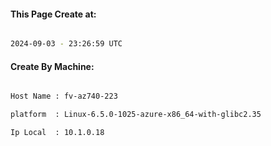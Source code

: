 
   
#### This Page Create at:

```bash

2024-09-03 - 23:26:59 UTC

```

#### Create By Machine:

```bash

Host Name : fv-az740-223

platform  : Linux-6.5.0-1025-azure-x86_64-with-glibc2.35

Ip Local  : 10.1.0.18

```

